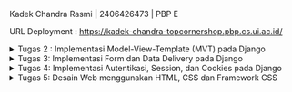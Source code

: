 Kadek Chandra Rasmi | 2406426473 | PBP E

URL Deployment : https://kadek-chandra-topcornershop.pbp.cs.ui.ac.id/



<details>
<summary>Tugas 2 : Implementasi Model-View-Template (MVT) pada Django</summary>
 
### Jelaskan bagaimana cara kamu mengimplementasikan checklist yang ada secara step-by-step 
Saya mengimplementasikan tugas ini dengan memahami secara mendalam, mengikuti tutorial yang ada dengan perlahan, serta mencari informasi lebih lanjut di internet. Berikut tahapan yang saya lakukan:
- [x] **Membuat sebuah proyek Django baru**

Saya membuat direktori project baru bernama `topcorner-shop`. Membuat virtual environment dan bekerja di dalamnya untuk mengisolasi project saat ini dengan dependencies projek lainnya. Membuat berkas `requirements.txt`, dan menginstall dependencies yang diperlukan sesuai dengan yang ada pada `requirements.txt`. Membuat project Django bernama `topcorner_shop` dan mengatur konfigurasi environment variable. Saya membuat file `.env` dan `.env.prod` untuk konfigurasi production yang berisi kredensial database. Saya mengatur `SCHEMA=tugas_individu` untuk project ini. Lalu, modifikasi `settings.py` untuk menerapkan konfigurasi yang ada. 

- [x] **Membuat aplikasi dengan nama main pada proyek tersebut**

Saya membuat aplikasi `main` dalam project `topcorner-shop` dengan menjalankan perintah `python manage.py startapp main`. Lalu menambahkan main ke dalam `INSTALLED_APPS` pada `settings.py`.

- [x] **Melakukan routing pada proyek agar dapat menjalankan aplikasi `main`**

Konfigurasi routing URL project dilakukan dengan memodifikasi `urls.py` pada direktori project `topcorner-shop`. Menambahkan `path('', include('main.urls')),` agar aplikasi `main` dapat diakses.

- [x] **Membuat model pada aplikasi `main` dengan nama `Product` dan memiliki atribut wajib**

Modifikasi berkas `models.py` dalam aplikasi `main`. Buat model `Product` yang akan merepresentasikan tabel di database. Implementasikan attribute wajib yang ditentukan pada tugas dengan tambahan attribute `stock`, `brand`, `rating`, `created_at` untuk memperlengkap fungsionalitas aplikasi nantinya. Seluruh attribute ini akan menjadi kolom pada tabel di database. Lakukan migrasi model dengan menjalankan perintah `python manage.py makemigrations`. Lalu terapakan migrasi ke dalam database lokal dengan perintah `python manage.py migrate`.

- [x] **Membuat sebuah fungsi pada `views.py` untuk dikembalikan ke dalam sebuah template HTML yang menampilkan nama aplikasi serta nama dan kelas kamu**

Saya membuat fungsi `show_main` di `views.py` yang akan mengirimkan context berisi:
```
context = {
        'title': 'Topcorner Shop',
        'name': 'Kadek Chandra Rasmi',
        'npm': '2406426473',
        'class': 'PBP E',
        'products': products,
    }
```
Saya menambahkan npm dan products untuk coba ditampilkan. Fungsi `show_main` akan dipanggil dan me-render tampilan pada template `main.html`.

Pada `main.html` dalam direktori `templates` pada app `main`, gunakan struktur kode Django untuk menampilkan data dengan menggunakan `{{ }}`. Variable dengan kurung kurawal ganda tersebut akan diganti dengan nilai yang sesuai berdasarkan `context` yang telah didefinisikan sebelumnya di `views.py`.

- [x] **Membuat sebuah routing pada `urls.py` aplikasi `main` untuk memetakan fungsi yang telah dibuat pada `views.py`**

Saya membuat file `urls.py` di dalam aplikasi main. Import fungsi `show_main` dan konfigurasi urlpatterns untuk memanggil view `show_main` seperti ini:
```
urlpatterns = [
    path('', show_main, name='show_main'),
]
```
sehingga saar url `http://localhost:8000/` atau `https://kadek-chandra-topcornershop.pbp.cs.ui.ac.id/` diakses, urlpatterns akan dicocokkan di tinggak project dan app. Jika cocok, akan menjalankan `show_main` yang akan mencari template `main.html`, memasukkan data context ke dalamnya dan mengirim balik ke browser.

- [x] **Melakukan deployment ke PWS terhadap aplikasi yang sudah dibuat sehingga nantinya dapat diakses oleh teman-temanmu melalui Internet**

Akses halaman PWS dan login ke dalamnya. Create new project dengan nama project `topcornershop`. Pada tab Environs, buka raw editor dan isi dengan konten pada `.env.prod` yang sudah dibuat sebelumnya untuk konfigurasi production. Tambahkan URL `kadek-chandra-topcornershop.pbp.cs.ui.ac.id` pada `ALLOWED_HOSTS` agar project Django dapat diakses melalui URL deployment PWS. Lakukan git add, commit, dan push. Lalu lakukan project command pada pws. Jika telah berhasil, buka URL deployment dan project django telah berjalan. 

### Buatlah bagan yang berisi request client ke web aplikasi berbasis Django beserta responnya dan jelaskan pada bagan tersebut kaitan antara urls.py, views.py, models.py, dan berkas html
<img width="2302" height="1388" alt="Bagan" src="https://github.com/user-attachments/assets/e7fb4c1f-6cbf-4cdd-952c-0ede95f0e109" />


### Jelaskan peran settings.py dalam proyek Django!

`settings.py` berperan sebagai pusat konfigurasi project Django, berisi pengaturan seperti database, installed apps, middleware, template, static files, secret key, dan konfigurasi environment lainnya. Semua komponen Django berjalan mengikuti pengaturan yang diinginkan sesuai dengan isi dari `settings.py`.

### Bagaimana cara kerja migrasi database di Django?

Migrasi database adalah cara Django mengubah struktur tabel sesuai dengan models. Tahap pertama dilakukan `makemigrations` untuk membuat file migrasi berdasarkan perubahan di `models.py`. Lalu, dilakukan `migrate` untuk menerapkan migrasi ke database sehingga tabel dibuat/diubah sesuai dengan model yang diinginkan. 

### Menurut Anda, dari semua framework yang ada, mengapa framework Django dijadikan permulaan pembelajaran pengembangan perangkat lunak?

Penggunakan framework Django cocok digunakan untuk pengenalan pemrograman berbasis platform karena sytnaxnya yang mudah, yaitu menggunakan bahasa `Python` yang sudah kami pelajari sebelumnya. Selain itu, konsep MVT pada Django sangat terstruktur dan mudah dipahami sehingga memudahkan pembelajaran. Django juga telah digunakan secara luas sehingga source untuk belajar mudah ditemukan. Django juga menyediakan banyak fitur bawaan seperti authentication, admin, dan lainnya. Fitur-fitur ini mempermudah pengembangan aplikasi, terutama bagi pemula.

### Apakah ada feedback untuk asisten dosen tutorial 1 yang telah kamu kerjakan sebelumnya?

Tutorial 1 sebelumnya sudah sangat baik. Tidak ada kendala dan instruksi tutorial juga sudah sangat baik. Terima kasih kakak asdos!!

</details>

<details>
<summary>Tugas 3: Implementasi Form dan Data Delivery pada Django</summary>

### Jelaskan mengapa kita memerlukan data delivery dalam pengimplementasian sebuah platform?
Data delivery dibutuhkan sebagai proses yang menjadi jembatan antara data pada server dengan kebutuhan informasi di sisi client. Tanpa mekanisme data delivery, aplikasi di sisi pengguna tidak akan bisa mendapatkan informasi/data yang disimpan di backend.

### Menurutmu, mana yang lebih baik antara XML dan JSON? Mengapa JSON lebih populer dibandingkan XML?
XML dan JSON adalah format untuk data delivery. XML (eXtensible Markup Language) menggunakan struktur berbasis tag mirip HTML. Data dibungkus dengan tag pembuka dan penutup sehingga bentuknya hierarkis dan fleksibel. Namun, kelemahannya adalah ukuran file yang lebih besar karena banyaknya tag, dan parsing data bisa lebih berat. Sedangkan JSON (JavaScript Object Notation) menggunakan struktur pasangan key-value yang ringkas dan sederhana. JSON berbentuk objek dan array, sehingga lebih mudah dibaca manusia dan langsung kompatibel dengan JavaScript serta banyak bahasa pemrograman modern. JSON tidak membutuhkan tag berulang, sehingga ukuran data lebih kecil dan proses parsing lebih cepat. XML unggul pada validasi data yang ketat, sementara JSON unggul pada formatnya yang sederhana dan cepat. 

Menurut saya JSON lebih unggul dan memang terbukti JSON lebih populer digunakan. JSON lebih ringkas, mudah dipahami, parsing lebih cepat, dan sangat natural digunakan di ekosistem web modern. Hampir semua API RESTful saat ini menggunakan JSON sebagai format default, sementara XML mulai jarang dipakai kecuali pada sistem lama atau kebutuhan khusus. 

### Jelaskan fungsi dari method `is_valid()` pada form Django dan mengapa kita membutuhkan method tersebut?
Dalam Django, setiap form yang kita buat bertujuan untuk menerima input dari pengguna. Namun, data yang dimasukkan tidak selalu benar atau sesuai aturan. Bisa saja pengguna lupa mengisi data yang wajib diisi, memasukkan teks pada field angka, atau memilih opsi yang tidak tersedia. Di sinilah fungsi is_valid() berguna. 

Method is_valid() digunakan untuk memeriksa apakah data yang dikirim melalui form memenuhi semua aturan validasi yang sudah ditentukan oleh field dalam form maupun validasi tambahan yang kita buat. Ketika dipanggil, Django akan menjalankan proses pemeriksaan untuk setiap field. Jika semua data valid, maka is_valid() mengembalikan True dan data tersebut akan disimpan ke dalam form.cleaned_data, siap digunakan atau disimpan ke database. Namun, jika ada data yang tidak valid, is_valid() mengembalikan False dan Django otomatis menyediakan informasi error melalui form.errors, sehingga kita bisa menampilkan pesan kesalahan kepada pengguna. Tanpa validasi ini, aplikasi bisa menerima data yang salah atau bahkan berbahaya, yang pada akhirnya dapat menimbulkan error, kerusakan data, atau celah keamanan.

### Mengapa kita membutuhkan `csrf_token` saat membuat form di Django? Apa yang dapat terjadi jika kita tidak menambahkan `csrf_token` pada form Django? Bagaimana hal tersebut dapat dimanfaatkan oleh penyerang?
Ketika kita membuat form di Django, dibutuhkan penggunaan csrf_token. Token ini merupakan mekanisme perlindungan terhadap serangan yang dikenal sebagai CSRF atau Cross-Site Request Forgery. Serangan ini terjadi ketika seorang penyerang membuat sebuah halaman berbahaya yang diam-diam mengirim permintaan ke situs yang sedang kita gunakan, dengan memanfaatkan fakta bahwa browser korban masih menyimpan cookie autentikasi. Misalnya, tanpa disadari korban bisa saja diarahkan untuk melakukan perubahan password, mengirim data, atau bahkan melakukan transaksi, hanya karena ia sedang login di situs tersebut.

Untuk mencegah hal itu, Django menyisipkan csrf_token ke dalam setiap form. Token ini bersifat unik untuk setiap sesi pengguna, sehingga server bisa memverifikasi bahwa permintaan yang masuk benar-benar berasal dari halaman sah, bukan dari sumber asing. Dengan kata lain, csrf_token bertindak sebagai tanda keamanan yang membuktikan bahwa form benar-benar dikirim dari aplikasi kita sendiri.

Jika kita tidak menambahkan csrf_token, maka form yang menggunakan metode POST akan sangat rentan dieksploitasi. Penyerang dapat dengan mudah membuat permintaan palsu yang seolah-olah sah, dan server tidak punya cara untuk membedakan mana permintaan asli dan mana yang palsu.

### Jelaskan bagaimana cara kamu mengimplementasikan checklist di atas secara step-by-step (bukan hanya sekadar mengikuti tutorial)
Berikut langkah-langkah yang saya lakukan untuk mengimplementasikan checklist yang ada:
1. Membuat form input data product. Buat berkas `forms.py` pada direktori `main` yang akan digunakan untuk membuat struktur form. Buat object ProductForm dengan fields yang berisi attribute dari model Product. 
2. Pada views.py di direktori `main`.  Buat function untuk menambahkan produk baru dan untuk menampilkan product, yaitu function `create_product`, `show_product`, `show_product_xml`, `show_product_json`, `show_product_xml_by_id`, `show_product_json_by_id`. 
3. Pada urls.py di direktori main. import seluruh function yang sudah kita buat di views.py sebelumnya. Lalu, set url path ke dalam variable urlpatterns menjadi seperti ini:
```
urlpatterns = [
    path('', show_main, name='show_main'),
    path('create-product/', crate_product, name='create_product'),
    path('product/<str:id>/', show_product, name='show_product'),
    path('xml/', show_products_xml, name='show_products_xml'),
    path('json/', show_products_json, name='show_products_json'),
    path('xml/<str:id>/', show_product_xml_by_id, name='show_product_xml_by_id'),
    path('json/<str:id>/', show_product_json_by_id, name='show_product_json_by_id'),
]

```
4. Update berkas main.html. extend `base.html` sebagai template dari keseluruhan page hmtl kita. Gunakan block content dan tambahkan elemen seperti button dan cetak daftar product jika ada data product. Saya membuat hyperlink pada nama produk, sehingga jika diklik akan mengarahkan ke halaman detail produk tersebut.

`<h2><a href="{% url 'main:show_product' product.id %}">{{ product.name }}</a></h2>`

6. Buat berkas baru dengan nama `create_product.html` pada direktori `main/templates` sebagai tampilan dari form yang sudah dibuat sebelumnya. Object form Django ditampilkan dalam bentuk tabel sehingga nantinya user bisa memberikan inputan untuk dikirim ke server menggunakan method POST. Digunakan pula `{% csrf_token %} ` sebagai token keamanan yang mencegah serangan CSRF. Tambahkan button submit dengan text `Add Product` 
7. Karena kita menggunakan csrf token, buka `settings.py` pada root project dan tambahkan url deployment pws pada `CSRF_TRUSTED_ORIGINS` seperti ini:
```
CSRF_TRUSTED_ORIGINS = [
    "https://kadek-chandra-topcornershop.pbp.cs.ui.ac.id"
]
```
7. Buat berkas baru dengan nama `product_detail.html` pada direktori `main/templates`. Gunakan block content dan extende `base.html`. Tampilkan detail informasi suatu product sesuai dengan parameter berupa id product yang digunakan pada url nya. Attribute produk ditampilkan menggunakan kurung kurawal ganda. contoh :  `{{ product.desciption }}`
8. Jalankan project Django dan buka pada http://localhost:8000/
9. Saya juga mencoba mengakses 4 URL berikut menggunakan Postman:  
- Mengakses `http://localhost:8000/xml/`
<img width="1987" height="1383" alt="image" src="https://github.com/user-attachments/assets/30987bf3-6ac4-4495-8f18-04b7041d1c33" />
- Mengakses `http://localhost:8000/json/`
<img width="2019" height="1343" alt="image" src="https://github.com/user-attachments/assets/a2fbf69e-053c-44b8-a087-223c41ed664d" />
- Mengakses `http://localhost:8000/xml/fade12d1-b255-466b-88c6-ff10dc8b673e/`
<img width="2007" height="1016" alt="image" src="https://github.com/user-attachments/assets/3a02c85a-1fdf-46c4-b73a-eed91115c8c0" />
- Mengakses `http://localhost:8000/json/fade12d1-b255-466b-88c6-ff10dc8b673e/`
<img width="1994" height="1030" alt="image" src="https://github.com/user-attachments/assets/5cc566dc-e2cf-446f-b8f9-c5d34bc0b870" />

### Apakah ada feedback untuk asdos di tutorial 2 yang sudah kalian kerjakan?
Secara keseluruhan aman dan berjalan lancar. Mungkin jika ada sesi penjelasan dari asdos, lebih menunjukkan hasil akhir yang menjadi ekspektasi di tutorial tersebut atau mention hal hal tricky yang sering menjadi kesalahan.
</details>

<details>
<summary>Tugas 4: Implementasi Autentikasi, Session, dan Cookies pada Django</summary>

### Apa itu Django AuthenticationForm? Jelaskan juga kelebihan dan kekurangannya
Django AuthenticationForm merupakan komponen bawaan Django yang terdapat dalam modul `django.contrib.auth.forms.AuthenticationForm`. Form ini secara khusus dirancang untuk menangani proses autentikasi pengguna. Menyederhanakan implementasi sistem login dengan menyediakan validasi otomatis untuk username dan password yang terintegrasi langsung dengan backend autentikasi Django.

Kelebihan dari Django AuthenticationForm adalah kemudahan pengimplementasiannya, dengan keamanan bawaan (seperti hashing password, protection terhadap serangan brute force). Namun, form ini memiliki keterbatasan dalam fleksibilitas karena hanya mendukung field standar username-password dan ketergantungan pada model User bawaan Django, sehingga kurang cocok untuk skenario autentikasi kompleks seperti login dengan email, OTP, atau Multi-Factor Authentication.

### Apa perbedaan antara autentikasi dan otorisasi? Bagaiamana Django mengimplementasikan kedua konsep tersebut?
Authentikasi -> proses verifikasi identitas pengguna/siapa pengguna itu. Seperti ketika seseorang login menggunakan username dan password. Pada penerapannya di Django, proses ini ditangani oleh modul `django.contrib.auth` yang menyediakan fungsi seperti `authenticate()` untuk memvalidasi kredensial dan `login()` untuk membuat session pengguna. 

Sedangkan Otorisasi -> mengatur hak akses pengguna/apa yang boleh dilakukan oleh seorang pengguna. Pada Django diimplementasikan seperti pada decoration `@login_required` untuk membatasi akses laman tersebut hanya kepada pengguna yang telah login. Selain itu ada `@permission_required` untuk izin akses yang spesifik, serta sistem Group/Permission untuk kontrol yang lebih terstruktur. 


### Apa saja kelebihan dan kekurangan session dan cookies dalam konteks menyimpan state di aplikasi web?
Cookies disimpan sepenuhnya di client-side (browser), sehingga lebih ringan dan mudah diimplementasikan tanpa beban server. Cocok untuk data non-sensitif. Namun, kapasitasnya terbatas, rentan terhadap pencurian data jika tidak diamankan, dan dapat dihapus atau dinonaktifkan oleh pengguna kapan saja.

Session menyimpan data utama di server, dengan hanya ID session yang disimpan di cookie client. Session jauh lebih aman, cocok untuk informasi yang sensitif karena data tidak dapat diakses atau diubah langsung oleh client. Session juga mampu menangani data yang lebih besar dan kompleks. Kelemahannya adalah membutuhkan penyimpanan server yang dapat memengaruhi performa dan memerlukan prosedur yang lebih rumit, serta membutuhkan sinkronisasi antar server juga pada lingkungan yang lebih besar.


### Apakah penggunaan cookies aman secara default dalam pengembangan web, atau apakah ada risiko potensial yang harus diwaspadai? Bagaimana Django menangani hal tersebut?
Penggunaan cookies dalam pengembangan web tidak sepenuhnya aman secara default. Terdapat risiko yang harus diwaspadai, diantaranya: Cross-Site Scripting (XSS) dimana penyerang dapat mencuri cookies melalui script berbahaya. Cross-Site Request Forgery (CSRF) yang memanfaatkan cookies session untuk melakukan aksi tidak sah, serta pencurian data melalui jaringan yang tidak aman terutama jika tidak menggunakan HTTPS.

Django menangani berbagai risiko ini melalui beberapa lapisan perlindungan. Untuk mencegah CSRF, Django menyertakan `csrf_token` yang wajib pada setiap form submission. Pengaturan keamanan cookies seperti `HttpOnly flag` mencegah akses JavaScript terhadap cookies, `Secure flag` memastikan cookies hanya dikirim melalui HTTPS, dan `SameSite` attribute membatasi pengiriman cookies lintas situs. Selain itu, Django hanya menyimpan session ID di cookie sementara data sensitif disimpan di server, serta menyediakan signed cookies yang dapat mendeteksi jika data diubah oleh pihak tidak berwenang.

### Jelaskan bagaimana cara kamu mengimplementasikan checklist di atas secara step-by-step.
Berikut langkah-langkah yang saya lakukan untuk mengimplementasikan checklist yang ada:
1. Membuat Form Registrasi yang diawali dengan membuat fungsi `register`, `login_user`, `logout_user` pada `views.py` dengan menggunakan `AuthenticationForm` dan `UserCreationForm`.
2. Membuat template `register.html`, `login.html`. Tampilkan form sebagai table dan gunakan `{% csrf_token %}` untuk menjaga keamanan data form. Pada `main.html`, tambahkan pula button `logout`.
3. Tambahkan path url untuk mengakses halaman registrasi, login, dan logout pada `urlpatterns`. Sehingga halaman registrasi dapat diakses melalui `.../register/`, halaman login dapat diakses melalui `.../login/`, dan logout pada `.../logout/`.
4. Setelah membuat authentikasi, set retriksi pada halaman utama dan detail produk. Sehingga akses dibatasi kepada pengguna yang sudah login saja(terautentikasi). Restriksi ini dilakukan dengan menambahkan decorator `login required` :
```
@login_required(login_url='/login')
def show_main(request):
```
```
@login_required(login_url='/login')
def show_product(request, id):
```
5. Set cookie bernama `last_login` pada saat user baru saja login. Simpan informasi `last_login` ini dan tampilkan pada `main.html`. Saya juga menghapus cookie jika pengguna telah keluar/logout.
6. Saya juga melakukan test terhadap sistem autentikasi yang telah dibangun dengan mencoba membuat 2 akun pengguna dan masing-masing 3 dummy data. 
6. Menghubungkan model `Product` dengan `User` dengan hubungan `one-to-many relationship` dimana seorang user dapat membuat/memposting banyak product. Tambahkan `user = models.ForeignKey(User, on_delete=models.CASCADE, null=True)` pada class model `Product` dan lakukan migration.
7. Tambahkan fitur filter sehingga dapat menampilkan keseluruhan item atau hanya item yang dibuat oleh pengguna itu saja. 
8. Tampilkan informasi pengguna berupa `username` pada halaman utama. Tampilkan pula `username` pengguna yang membuat suatu produk pada halaman detail produk.
9. Saya juga mencoba menggunakan `selenium` untuk menjalankan functional test di Django. Saya membuat suatu class `FootballShopFunctionalTest` yang berisi fungsi-fungsi untuk menguji fungsionalitas dari fitur yang saya buat. 
10. Terakhir, saya melakukan `push` ke github dan pws. 


</details>



<details>
<summary>Tugas 5: Desain Web menggunakan HTML, CSS dan Framework CSS</summary>

### Jika terdapat beberapa CSS selector untuk suatu elemen HTML, jelaskan urutan prioritas pengambilan CSS selector tersebut!
CSS selector memiliki urutan prioritas tertentu ketika beberapa selector menargetkan elemen yang sama. Urutan prioritas dari tertinggi ke terendah adalah:
1. style dengan deklarasi `!important`
2. `Inline styles`, yaitu CSS yang ditulis langsung pada atribut style elemen HTML
3. `ID selectors` , yaitu selector yang menggunakan ID (#id)
4. `Class selectors, Attribute selectors, dan Pseudo-classes` : Selector seperti `.class`, `[type="text"]`, `:hover`
5. `Element selectors dan Pseudo-elements` : Selector seperti `div`, `p`, `::before`

### Mengapa responsive design menjadi konsep yang penting dalam pengembangan aplikasi web? Berikan contoh aplikasi yang sudah dan belum menerapkan responsive design, serta jelaskan mengapa!
Responsive design memastikan bahwa sebuah website dapat menyesuaikan tampilannya secara otomatis sesuai dengan ukuran layar perangkat yang digunakan, baik itu komputer desktop, tablet, atau smartphone. Konsep ini menjadi sangat penting karena kebanyakan orang sekarang mengakses aplikasi/website melalui berbagai gadget mereka, terutama ponsel. 

Berikut adalah contoh website yang telah menerapkan responsive design:
https://www.netflix.com/id-en/

[Netfli Dektop]
[Netflix Mobile]

Bandingkan dengan website Aren:
https://aren.cs.ui.ac.id/

[Aren Desktop]
[Aren Mobile]

Dapat dilihat bahwa pada website Netfilx, tampilan desktop dan mobile berbeda. Ukuran text dan background imagenya telah disesuaikan. Sedangkan pada aren, tampilannya tidak responsive. Jika dibuka pada mobile, tampilannya tetap tampilan desktop dan ini sangat mengurangi kenyamanan pengguna karena text terlalu kecil dan sulit menavigasikan website. 

Selain untuk kenyamanan pengguna, responsive design juga berpengaruh pada peringkat website di mesin pencari seperti Google. Google sendiri secara terbuka menyatakan bahwa mereka memberikan nilai lebih tinggi pada website yang ramah untuk perangkat mobile. 

### Jelaskan perbedaan antara margin, border, dan padding, serta cara untuk mengimplementasikan ketiga hal tersebut!
`Padding` adalah ruang di antara `content` dan `border`. Sedangkan `Border` adalah garis yang mengelilingi padding + content. Lalu, `Margin` adalah ruang di luar border yang memisahkan elemen satu sama lain. 

Misal kita memiliki suatu div  dengan `class="card"`. Kita dapat membuat:
```
.card {
box-sizing: border-box; 
width: 300px;
padding: 16px; /* ruang di dalam */
border: 1px solid #ccc; /* garis pembatas */
margin: 12px auto; /* jarak luar */

}
```

card ini mengimplementasikan ketiganya dengan `padding` sebesar 16px, `margin` 12px, dan `border` 1px sebagai garis pembatas.

### Jelaskan konsep flex box dan grid layout beserta kegunaannya!
`Flexbox` merupakan One-dimensional layout (satu arah : horizontal atau vertical). Flexbox digunakan untuk menyusun elemen dalam satu baris atau kolom. Penggunaan ini ideal untuk elemen-elemen seperti Navigation bars, card layouts, form, dan lainnya.

Sedangkan `Grid Layout` merupakan Two-dimensional layout (baris dan kolom sekaligus). Grid digunakan untuk layout kompleks dengan struktur grid. Grid ini akan sangat berguna untuk digunakan pada halaman seperti dashboard, atau gallery.

### Jelaskan bagaimana cara kamu mengimplementasikan checklist di atas secara step-by-step (bukan hanya sekadar mengikuti tutorial)!
Cara saya mengimplementasikan checklist yang ada, yaitu dengan:
1. Menambahkan Tailwind ke dalam project menggunakan CDN. Menambahkan `<script src="https://cdn.tailwindcss.com"></script>` pada header `base.html`
2. Menambahkan fitur `edit` dan `delete` untuk produk yang dibuat oleh user itu sendiri. Saya membuat function `edit_product` dan `delete_product` pada `views.py`. Lalu, membuat berkas HTML `edit_product.html`. Menambahkan path pada `urls.py`. 
3. Terakhir saya melakukan styling terhadap seluruh page yang ada dengan menerapkan Tailwind CSS. Dimulai dari pembuatan `navbar`. Lalu saya juga membuat `global.css`, menambahkan beberapa image yang ingin sama tampilkan pada website saya, dan membuat favicon. Untuk design card product, saya membuat component card pada `card_product.html`. Implementasikan card product pada `main.html`. Saya juga membuat agar tampilan website responsive di berbagai ukuran perangkat. 

</details>
